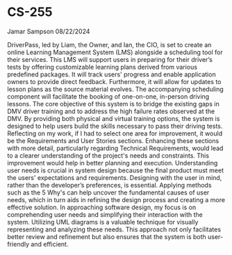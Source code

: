# CS-255
Jamar Sampson 
08/22/2024

DriverPass, led by Liam, the Owner, and Ian, the CIO, is set to create an online Learning Management System (LMS) alongside a scheduling tool for their services. This LMS will support users in preparing for their driver’s tests by offering customizable learning plans derived from various predefined packages. It will track users' progress and enable application owners to provide direct feedback. Furthermore, it will allow for updates to lesson plans as the source material evolves.
The accompanying scheduling component will facilitate the booking of one-on-one, in-person driving lessons. The core objective of this system is to bridge the existing gaps in DMV driver training and to address the high failure rates observed at the DMV. By providing both physical and virtual training options, the system is designed to help users build the skills necessary to pass their driving tests.
Reflecting on my work, if I had to select one area for improvement, it would be the Requirements and User Stories sections. Enhancing these sections with more detail, particularly regarding Technical Requirements, would lead to a clearer understanding of the project's needs and constraints. This improvement would help in better planning and execution.
Understanding user needs is crucial in system design because the final product must meet the users' expectations and requirements. Designing with the user in mind, rather than the developer’s preferences, is essential. Applying methods such as the 5 Why's can help uncover the fundamental causes of user needs, which in turn aids in refining the design process and creating a more effective solution.
In approaching software design, my focus is on comprehending user needs and simplifying their interaction with the system. Utilizing UML diagrams is a valuable technique for visually representing and analyzing these needs. This approach not only facilitates better review and refinement but also ensures that the system is both user-friendly and efficient.

